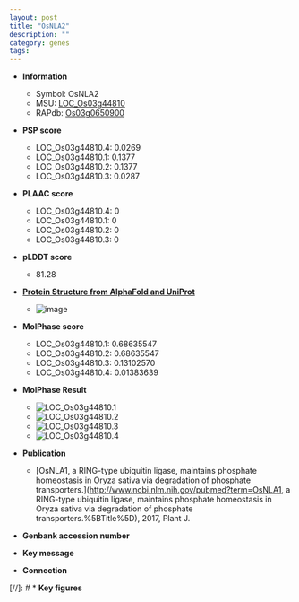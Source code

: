 ```yaml
---
layout: post
title: "OsNLA2"
description: ""
category: genes
tags: 
---
```


* **Information**  
    + Symbol: OsNLA2  
    + MSU: [LOC_Os03g44810](http://rice.plantbiology.msu.edu/cgi-bin/ORF_infopage.cgi?orf=LOC_Os03g44810)  
    + RAPdb: [Os03g0650900](http://rapdb.dna.affrc.go.jp/viewer/gbrowse_details/irgsp1?name=Os03g0650900)  

* **PSP score**  
    + LOC_Os03g44810.4: 0.0269 
    + LOC_Os03g44810.1: 0.1377 
    + LOC_Os03g44810.2: 0.1377 
    + LOC_Os03g44810.3: 0.0287 

* **PLAAC score**  
    + LOC_Os03g44810.4: 0 
    + LOC_Os03g44810.1: 0 
    + LOC_Os03g44810.2: 0 
    + LOC_Os03g44810.3: 0 

* **pLDDT score**
    + 81.28

* **[Protein Structure from AlphaFold and UniProt](https://www.uniprot.org/uniprotkb/Q7XZZ3/entry#structure)**
    + ![image](https://ricepsp.github.io/images/Q7/AF-Q7XZZ3-F1.png)

* **MolPhase score**
    + LOC_Os03g44810.1: 0.68635547
    + LOC_Os03g44810.2: 0.68635547
    + LOC_Os03g44810.3: 0.13102570
    + LOC_Os03g44810.4: 0.01383639

* **MolPhase Result**
    + ![LOC_Os03g44810.1](https://304243504.github.io/Pictures/LOC_Os03g/LOC_Os03g44810.1.png)
    + ![LOC_Os03g44810.2](https://304243504.github.io/Pictures/LOC_Os03g/LOC_Os03g44810.2.png)
    + ![LOC_Os03g44810.3](https://304243504.github.io/Pictures/LOC_Os03g/LOC_Os03g44810.3.png)
    + ![LOC_Os03g44810.4](https://304243504.github.io/Pictures/LOC_Os03g/LOC_Os03g44810.4.png)

* **Publication**  
    + [OsNLA1, a RING-type ubiquitin ligase, maintains phosphate homeostasis in Oryza sativa via degradation of phosphate transporters.](http://www.ncbi.nlm.nih.gov/pubmed?term=OsNLA1, a RING-type ubiquitin ligase, maintains phosphate homeostasis in Oryza sativa via degradation of phosphate transporters.%5BTitle%5D), 2017, Plant J.

* **Genbank accession number**  

* **Key message**  

* **Connection**  

[//]: # * **Key figures**  


